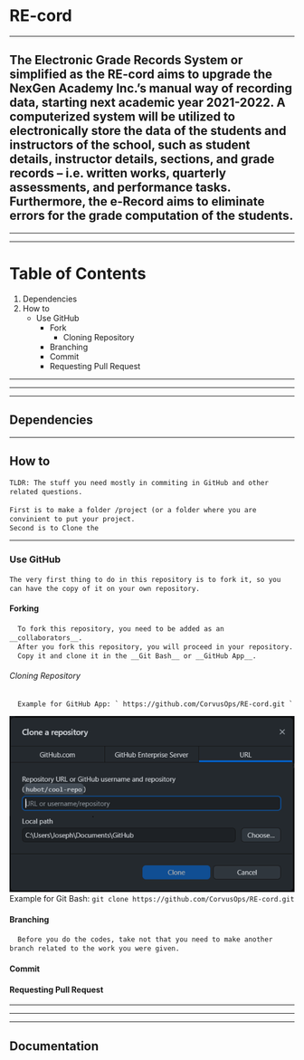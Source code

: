 # RE-cord
***
  The Electronic Grade Records System or simplified as the RE-cord aims to upgrade the NexGen Academy Inc.’s manual way of recording data, starting next academic year 2021-2022. A computerized system will be utilized to electronically store the data of the students and instructors of the school, such as student details, instructor details, sections, and grade records – i.e. written works, quarterly assessments, and performance tasks. Furthermore, the e-Record aims to eliminate errors for the grade computation of the students.
---
---
---
# Table of Contents
   1. Dependencies
   2. How to 
      * Use GitHub
         * Fork
           * Cloning Repository
         * Branching
         * Commit
         * Requesting Pull Request
---
---
---
## Dependencies
***


## How to
    TLDR: The stuff you need mostly in commiting in GitHub and other related questions.
    
    First is to make a folder /project (or a folder where you are convinient to put your project.
    Second is to Clone the 
***
  ### Use GitHub
    
    
    The very first thing to do in this repository is to fork it, so you can have the copy of it on your own repository.
   #### Forking
      To fork this repository, you need to be added as an __collaborators__.
      After you fork this repository, you will proceed in your repository.
      Copy it and clone it in the __Git Bash__ or __GitHub App__.
      
   ###### Cloning Repository
      
      Example for GitHub App: ` https://github.com/CorvusOps/RE-cord.git ` 
![Clone A Repository](/Images/CloneARepo.PNG)
      Example for Git Bash: ` git clone https://github.com/CorvusOps/RE-cord.git `
      
   #### Branching
      Before you do the codes, take not that you need to make another branch related to the work you were given.
      
   #### Commit
   #### Requesting Pull Request
---
---
---
## Documentation
